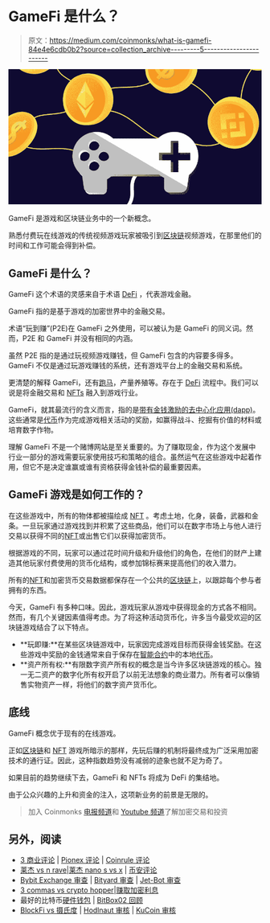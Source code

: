 # GameFi 是什么？

> 原文：<https://medium.com/coinmonks/what-is-gamefi-84e4e6cdb0b2?source=collection_archive---------5----------------------->

![](img/7b6c5e179012831bd836ccc145f25ec9.png)

GameFi 是游戏和区块链业务中的一个新概念。

熟悉付费玩在线游戏的传统视频游戏玩家被吸引到[区块链](/@patoman07/what-is-blockchain-ed09dcc8438b)视频游戏，在那里他们的时间和工作可能会得到补偿。

## GameFi 是什么？

GameFi 这个术语的灵感来自于术语 [DeFi](/@patoman07/what-is-defi-21703c6070fd) ，代表游戏金融。

GameFi 指的是基于游戏的加密世界中的金融交易。

术语“玩到赚”(P2E)在 GameFi 之外使用，可以被认为是 GameFi 的同义词。然而，P2E 和 GameFi 并没有相同的内涵。

虽然 P2E 指的是通过玩视频游戏赚钱，但 GameFi 包含的内容要多得多。GameFi 不仅是通过玩游戏赚钱的系统，还有游戏平台上的金融交易和系统。

更清楚的解释 GameFi，还有[跑马](/@patoman07/what-is-crypto-staking-a36158a99e73)，产量养殖等。存在于 [DeFi](/@patoman07/what-is-defi-21703c6070fd) 流程中。我们可以说是将金融交易和 [NFTs](/@patoman07/what-is-a-non-fungible-token-nft-cab468e77503) 融入到游戏行业。

GameFi，就其最流行的含义而言，指的是[带有金钱激励的去中心化应用(dapp)](/@patoman07/what-is-a-dapp-47dc40675c7f)。这些通常是[代币](/cryptostars/what-is-a-crypto-token-8a3f07e2421f)作为完成游戏相关活动的奖励，如赢得战斗、挖掘有价值的材料或培育数字作物。

理解 GameFi 不是一个赌博网站是至关重要的。为了赚取现金，作为这个发展中行业一部分的游戏需要玩家使用技巧和策略的组合。虽然运气在这些游戏中起着作用，但它不是决定谁赢或谁有资格获得金钱补偿的最重要因素。

## GameFi 游戏是如何工作的？

在这些游戏中，所有的物体都被描绘成 [NFT](/@patoman07/what-is-a-non-fungible-token-nft-cab468e77503) 。考虑土地，化身，装备，武器和金条。一旦玩家通过游戏找到并积累了这些商品，他们可以在数字市场上与他人进行交易以获得不同的[NFT](/@patoman07/what-is-a-non-fungible-token-nft-cab468e77503)或出售它们以获得加密货币。

根据游戏的不同，玩家可以通过花时间升级和升级他们的角色，在他们的财产上建造其他玩家付费使用的货币化结构，或参加锦标赛来提高他们的收入潜力。

所有的[NFT](/@patoman07/what-is-a-non-fungible-token-nft-cab468e77503)和加密货币交易数据都保存在一个公共的[区块链](/@patoman07/what-is-blockchain-ed09dcc8438b)上，以跟踪每个参与者拥有的东西。

今天，GameFi 有多种口味。因此，游戏玩家从游戏中获得现金的方式各不相同。然而，有几个关键因素值得考虑。为了将这种活动货币化，许多当今最受欢迎的区块链游戏结合了以下特点。

*   **玩即赚:**在某些区块链游戏中，玩家因完成游戏目标而获得金钱奖励。在这些游戏中奖励的金钱通常来自于保存在[智能合约](/@patoman07/what-is-a-smart-contract-f2db1acbc892)中的本地[代币](/cryptostars/what-is-a-crypto-token-8a3f07e2421f)。
*   **资产所有权:**有限数字资产所有权的概念是当今许多区块链游戏的核心。独一无二资产的数字化所有权开启了以前无法想象的商业潜力。所有者可以像销售实物资产一样，将他们的数字资产货币化。

## **底线**

GameFi 概念优于现有的在线游戏。

正如[区块链](/@patoman07/what-is-blockchain-ed09dcc8438b)和 [NFT](/@patoman07/what-is-a-non-fungible-token-nft-cab468e77503) 游戏所暗示的那样，先玩后赚的机制将最终成为广泛采用加密技术的通行证。因此，这种指数趋势没有减弱的迹象也就不足为奇了。

如果目前的趋势继续下去，GameFi 和 NFTs 将成为 DeFi 的集结地。

由于公众兴趣的上升和资金的注入，这项新业务的前景是无限的。

> 加入 Coinmonks [电报频道](https://t.me/coincodecap)和 [Youtube 频道](https://www.youtube.com/c/coinmonks/videos)了解加密交易和投资

## 另外，阅读

*   [3 商业评论](/coinmonks/3commas-review-an-excellent-crypto-trading-bot-2020-1313a58bec92) | [Pionex 评论](https://blog.coincodecap.com/pionex-review-exchange-with-crypto-trading-bot) | [Coinrule 评论](/coinmonks/coinrule-review-2021-a-beginner-friendly-crypto-trading-bot-daf0504848ba)
*   [莱杰 vs n rave](/coinmonks/ledger-vs-ngrave-zero-7e40f0c1d694)|[莱杰 nano s vs x](/coinmonks/ledger-nano-s-vs-x-battery-hardware-price-storage-59a6663fe3b0) | [币安评论](/coinmonks/binance-review-ee10d3bf3b6e)
*   [Bybit Exchange 审查](/coinmonks/bybit-exchange-review-dbd570019b71) | [Bityard 审查](https://blog.coincodecap.com/bityard-reivew) | [Jet-Bot 审查](https://blog.coincodecap.com/jet-bot-review)
*   [3 commas vs crypto hopper](/coinmonks/3commas-vs-pionex-vs-cryptohopper-best-crypto-bot-6a98d2baa203)|[赚取加密利息](/coinmonks/earn-crypto-interest-b10b810fdda3)
*   最好的比特币[硬件钱包](/coinmonks/hardware-wallets-dfa1211730c6) | [BitBox02 回顾](/coinmonks/bitbox02-review-your-swiss-bitcoin-hardware-wallet-c36c88fff29)
*   [BlockFi vs 摄氏度](/coinmonks/blockfi-vs-celsius-vs-hodlnaut-8a1cc8c26630) | [Hodlnaut 审核](/coinmonks/hodlnaut-review-best-way-to-hodl-is-to-earn-interest-on-your-bitcoin-6658a8c19edf) | [KuCoin 审核](https://blog.coincodecap.com/kucoin-review)